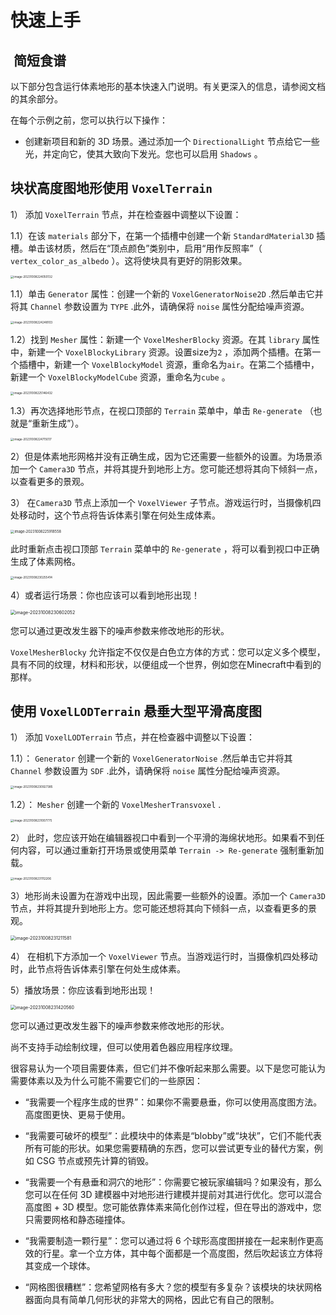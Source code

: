 # 快速上手

##  简短食谱


以下部分包含运行体素地形的基本快速入门说明。有关更深入的信息，请参阅文档的其余部分。


在每个示例之前，您可以执行以下操作：

-     
    创建新项目和新的 3D 场景。通过添加一个 `DirectionalLight` 节点给它一些光，并定向它，使其大致向下发光。您也可以启用 `Shadows` 。

## 块状高度图地形使用 `VoxelTerrain`

1） 添加 `VoxelTerrain` 节点，并在检查器中调整以下设置：

1.1）在该 `materials` 部分下，在第一个插槽中创建一个新 `StandardMaterial3D` 插槽。单击该材质，然后在“顶点颜色”类别中，启用“用作反照率”（ `vertex_color_as_albedo` ）。这将使块具有更好的阴影效果。

<img src="./快速上手.assets/image-20231008224050132.png" alt="image-20231008224050132" style="zoom:33%;" />

1.1）单击 `Generator` 属性：创建一个新的 `VoxelGeneratorNoise2D` .然后单击它并将其 `Channel` 参数设置为 `TYPE` .此外，请确保将 `noise` 属性分配给噪声资源。

<img src="./快速上手.assets/image-20231008224248103.png" alt="image-20231008224248103" style="zoom:33%;" />

1.2）找到 `Mesher` 属性：新建一个 `VoxelMesherBlocky` 资源。在其 `library` 属性中，新建一个 `VoxelBlockyLibrary` 资源。设置size为`2` ，添加两个插槽。在第一个插槽中，新建一个 `VoxelBlockyModel` 资源，重命名为`air`。在第二个插槽中，新建一个 `VoxelBlockyModelCube` 资源，重命名为`cube` 。

<img src="./快速上手.assets/image-20231008225146432.png" alt="image-20231008225146432" style="zoom:33%;" />

1.3）再次选择地形节点，在视口顶部的 `Terrain` 菜单中，单击 `Re-generate` （也就是“重新生成”）。

<img src="./快速上手.assets/image-20231008224715017.png" alt="image-20231008224715017" style="zoom:33%;" />

2）但是体素地形网格并没有正确生成，因为它还需要一些额外的设置。为场景添加一个 `Camera3D` 节点，并将其提升到地形上方。您可能还想将其向下倾斜一点，以查看更多的景观。

3） 在`Camera3D` 节点上添加一个 `VoxelViewer` 子节点。游戏运行时，当摄像机四处移动时，这个节点将告诉体素引擎在何处生成体素。

<img src="./快速上手.assets/image-20231008225918558.png" alt="image-20231008225918558" style="zoom:40%;" />

此时重新点击视口顶部 `Terrain` 菜单中的 `Re-generate` ，将可以看到视口中正确生成了体素网格。

<img src="./快速上手.assets/image-20231008230255414.png" alt="image-20231008230255414" style="zoom:33%;" />

4）或者运行场景：你也应该可以看到地形出现！

<img src="./快速上手.assets/image-20231008230602052.png" alt="image-20231008230602052" style="zoom: 50%;" />


您可以通过更改发生器下的噪声参数来修改地形的形状。

`VoxelMesherBlocky` 允许指定不仅仅是白色立方体的方式：您可以定义多个模型，具有不同的纹理，材料和形状，以便组成一个世界，例如您在Minecraft中看到的那样。

## 使用 `VoxelLODTerrain` 悬垂大型平滑高度图


1） 添加 `VoxelLODTerrain` 节点，并在检查器中调整以下设置：

1.1）： `Generator` 创建一个新的 `VoxelGeneratorNoise` .然后单击它并将其 `Channel` 参数设置为 `SDF` .此外，请确保将 `noise` 属性分配给噪声资源。

<img src="./快速上手.assets/image-20231008230927385.png" alt="image-20231008230927385" style="zoom:33%;" />

1.2）： `Mesher` 创建一个新的 `VoxelMesherTransvoxel` .

<img src="./快速上手.assets/image-20231008231007775.png" alt="image-20231008231007775" style="zoom:33%;" />

2） 此时，您应该开始在编辑器视口中看到一个平滑的海绵状地形。如果看不到任何内容，可以通过重新打开场景或使用菜单 `Terrain -> Re-generate` 强制重新加载。

<img src="./快速上手.assets/image-20231008231112206.png" alt="image-20231008231112206" style="zoom: 33%;" />

3）地形尚未设置为在游戏中出现，因此需要一些额外的设置。添加一个 `Camera3D` 节点，并将其提升到地形上方。您可能还想将其向下倾斜一点，以查看更多的景观。

<img src="./快速上手.assets/image-20231008231211581.png" alt="image-20231008231211581" style="zoom: 50%;" />


4） 在相机下方添加一个 `VoxelViewer` 节点。当游戏运行时，当摄像机四处移动时，此节点将告诉体素引擎在何处生成体素。

5）播放场景：你应该看到地形出现！

<img src="./快速上手.assets/image-20231008231420560.png" alt="image-20231008231420560" style="zoom: 50%;" />


您可以通过更改发生器下的噪声参数来修改地形的形状。


尚不支持手动绘制纹理，但可以使用着色器应用程序纹理。


很容易认为一个项目需要体素，但它们并不像听起来那么需要。以下是您可能认为需要体素以及为什么可能不需要它们的一些原因：

-     
    “我需要一个程序生成的世界”：如果你不需要悬垂，你可以使用高度图方法。高度图更快、更易于使用。
    
-     
    “我需要可破坏的模型”：此模块中的体素是“blobby”或“块状”，它们不能代表所有可能的形状。如果您需要精确的东西，您可以尝试更专业的替代方案，例如 CSG 节点或预先计算的销毁。
    
-     
    “我需要一个有悬垂和洞穴的地形”：你需要它被玩家编辑吗？如果没有，那么您可以在任何 3D 建模器中对地形进行建模并提前对其进行优化。您可以混合高度图 + 3D 模型。您可能依靠体素来简化创作过程，但在导出的游戏中，您只需要网格和静态碰撞体。
    
-     
    “我需要制造一颗行星”：您可以通过将 6 个球形高度图拼接在一起来制作更高效的行星。拿一个立方体，其中每个面都是一个高度图，然后吹起该立方体将其变成一个球体。
    
-     
    “网格图很糟糕”：您希望网格有多大？您的模型有多复杂？该模块的块状网格器面向具有简单几何形状的非常大的网格，因此它有自己的限制。
